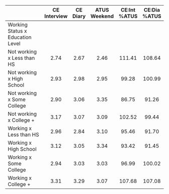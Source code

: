 
|                      | CE<br>Interview |  CE<br>Diary | ATUS<br>Weekend | CE:Int<br>%ATUS | CE:Dia<br>%ATUS |
| -------------------- | :----------: | :----------: | :----------: | :----------: | :----------: |
| Working Status x Education Level |              |              |              |              |              |
| Not working x Less than HS |         2.74 |         2.67 |         2.46 |       111.41 |       108.64 |
| Not working x High School |         2.93 |         2.98 |         2.95 |        99.28 |       100.99 |
| Not working x Some College |         2.90 |         3.06 |         3.35 |        86.75 |        91.26 |
| Not working x College + |         3.17 |         3.07 |         3.09 |       102.52 |        99.44 |
| Working x Less than HS |         2.96 |         2.84 |         3.10 |        95.46 |        91.70 |
| Working x High School |         3.12 |         3.05 |         3.34 |        93.42 |        91.45 |
| Working x Some College |         2.94 |         3.03 |         3.03 |        96.99 |       100.02 |
| Working x College +  |         3.31 |         3.29 |         3.07 |       107.68 |       107.08 |

